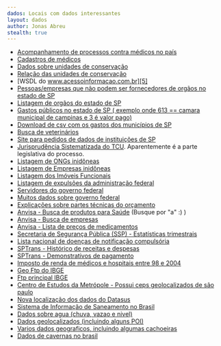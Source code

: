 ```yaml
---
dados: Locais com dados interessantes
layout: dados
author: Jonas Abreu
stealth: true
---
```


* [Acompanhamento de processos contra médicos no país][1]
* [Cadastros de médicos][2]
* [Dados sobre unidades de conservação][3]
* [Relação das unidades de conservação][4]
* [WSDL do www.acessoinformacao.com.br][5]
* [Pessoas/empresas que não podem ser fornecedores de orgãos no estado de SP][6]
* [Listagem de orgãos do estado de SP][7]
* [Gastos públicos no estado de SP ( exemplo onde 613 == camara municipal de campinas e 3 é valor pago)][8]
* [Download de csv com os gastos dos municípios de SP][9]
* [Busca de veterinários][10]
* [Site para pedidos de dados de instituições de SP][11]
* [Jurisprudência Sistematizada do TCU][12]. Aparentemente é a parte legislativa do processo.
* [Listagem de ONGs inidôneas][13]
* [Listagem de Empresas inidôneas][14]
* [Listagem dos Imóveis Funcionais][15]
* [Listagem de expulsões da administração federal][16]
* [Servidores do governo federal][17]
* [Muitos dados sobre governo federal][18]
* [Explicações sobre partes técnicas do orçamento][19]
* [Anvisa - Busca de produtos para Saúde][20] (Busque por "a" :) )
* [Anvisa - Busca de empresas][21]
* [Anvisa - Lista de preços de medicamentos][22]
* [Secretaria de Segurança Pública (SSP) - Estatísticas trimestrais][23]
* [Lista nacional de doenças de notificação compulsória][24]
* [SPTrans - Histórico de receitas e despesas][25]
* [SPTrans - Demonstrativos de pagamento][26]
* [Imposto de renda de médicos e hospitais entre 98 e 2004][27]
* [Geo Ftp do IBGE][28]
* [Ftp principal IBGE][29]
* [Centro de Estudos da Metrópole - Possui ceps geolocalizados de são paulo][30]
* [Nova localização dos dados do Datasus][31]
* [Sistema de Informação de Saneamento no Brasil][32]
* [Dados sobre agua (chuva, vazao e nivel)][33]
* [Dados geolocalizados (incluindo alguns POI)][34]
* [Varios dados geograficos, incluindo algumas cachoeiras][35]
* [Dados de cavernas no brasil][36]

[1]: http://www.portalmedico.org.br/include/acompanhamento/pesquisa.asp
[2]: http://portal.cfm.org.br/index.php?medicosNome=&medicosCRM=&medicosUF=SP&medicosMunicipios=9668&medicosSituacao=&medicosTipoInscricao=&medicosEspecialidade=24&buscaEfetuada=true&option=com_medicos#buscaMedicos
[3]: http://www.mma.gov.br/areas-protegidas/cadastro-nacional-de-ucs/consulta-gerar-relatorio-de-uc
[4]: http://www.mma.gov.br/areas-protegidas/cadastro-nacional-de-ucs/consulta-por-uc
[5]: http://www.acessoainformacao.gov.br/sistema/Utilidade/WSAjax.asmx?op=ConsultaOrgaosComSIC&wsdl
[6]: http://www2.tce.sp.gov.br/ConsultaApenados/exportarApenacoes.ashx?tipo=xml
[7]: http://www.portaldocidadao.tce.sp.gov.br/api_xml_orgaos
[8]: http://www.portaldocidadao.tce.sp.gov.br/api_xml_despesas/226/613/2011/5/3
[9]: http://www.portaldocidadao.tce.sp.gov.br/municipio_downloads/despesas/2012?ds_municipio=
[10]: http://www.cfmv.gov.br/consulta/index.php?nome_regra=inicia&nome=&inscricao_uf=SP&inscricao_nro=27670&inscricao_classe=VP&uf=&especialidade=&inscricao_tipo=&situacao=&ordem=NOME&pag=1&posicao=0&flag=1
[11]: http://www.sic.sp.gov.br/
[12]: https://contas.tcu.gov.br/portal/SigaMenuSistema?codItem=2537
[13]: http://www.portaldatransparencia.gov.br/downloads/view.asp?c=CEPIM#get
[14]: http://www.portaldatransparencia.gov.br/downloads/view.asp?c=CEIS
[15]: http://www.portaldatransparencia.gov.br/downloads/view.asp?c=imoveisfuncionais
[16]: http://www.portaldatransparencia.gov.br/downloads/view.asp?c=expulsoes
[17]: http://www.portaldatransparencia.gov.br/downloads/view.asp?c=Servidores
[18]: http://www.portaldatransparencia.gov.br/planilhas/index.asp
[19]: http://www.fazenda.sp.gov.br/cge2/perguntas.pdf
[20]: http://www.anvisa.gov.br/scriptsweb/correlato/correlato_rotulagem.htm
[21]: http://www.anvisa.gov.br/datavisa/Consulta_Autorizacao/consulta_autorizacao_internet.asp
[22]: http://portal.anvisa.gov.br/wps/portal/anvisa/anvisa/regulado/!ut/p/c5/rZC3krNAEISfRQ8grYNlFXKHR6zMjxEkFHJIGAEnCqOnP6ou-oMjuplggq6p7v5ABKZ9Jt0jTdpH9UwKcAQRjT912RCkDYSQfnxCUxc5FfdbqCto0kMaw19GhjPfcItAAI5QiP9lY22-8_chgwPnHhuct9k7itpz98N2vdbiKrLdfBxe6oi5mg7cy0d4XiNf26syz6-1zxY_SWa85ntYIHqcylV_LldwJQiUEISngwkma2nKGc02wT_6DAduVOUVhCCSYl_HzLB1BLfEwdBUJQZtW8XMQsD9Qx7zXuRPvf6jRydmBDImiISKFGMQHEM4KJXTK2rQhWnSDQbfeV9NFGp6bpnio14rp_3YInpLbs_usCydDbzYjFj2YU3YpX2XOy8z3NyXx5oXeK89T_gyBHnjBMXVuLNhadyzl1u0h0JB1-R8q-650DbpeKncDWmKZT3i0VL9uPX8l0jPqaeNp8B6mTtFlBohgFnlWGKkaUm6AHXpdRvRMnrEEOvlxTebfumV/?1dmy&urile=wcm%3apath%3a/anvisa+portal/anvisa/pos+-+comercializacao+-+pos+-+uso/regulacao+de+marcado/publicacao+regulacao+economica/listas+de+precos+de+medicamentos+03
[23]: http://www.ssp.sp.gov.br/novaestatistica/Trimestrais.aspx
[24]: http://www.saude.sp.gov.br/resources/ses/perfil/profissional-da-saude/servicos/lista_nacional_de_doencas_de_notificacao_compulsoria_.pdf
[25]: http://www.sptrans.com.br/indicadores/historico_receitas-despesas.aspx
[26]: http://200.99.150.163/DemPag/hdempag.aspx
[27]: http://tabnet2.datasus.gov.br/cgi/irrf99/irrf00.htm
[28]: ftp://geoftp.ibge.gov.br/
[29]: ftp://ftp.ibge.gov.br/
[30]: http://www.fflch.usp.br/centrodametropole/v3/bases.php?retorno=716&language=pt_br
[31]: ftp://ftp.datasus.gov.br/dissemin/publicos/
[32]: http://www.snis.gov.br/
[33]: http://mapas-hidro.ana.gov.br/
[34]: http://www.geonames.org/
[35]: ftp://geoftp.ibge.gov.br/mapeamento_sistematico/base_continua_ao_milionesimo/BCIM_V4/BASE_SHAPEFILE.zip
[36]: http://www.icmbio.gov.br/cecav/downloads/mapas.html
